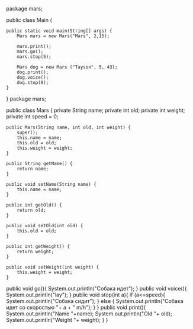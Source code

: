 package mars;

public class Main {

	public static void main(String[] args) {
		Mars mars = new Mars("Mars", 2,15);
		
		mars.print();
		mars.go();
		mars.stop(5);
		
		Mars dog = new Mars ("Tayson", 5, 43);
		dog.print();
		dog.voice();
		dog.stop(0);
	}

}
package mars;

public class Mars {
	private String name;
	private int old;
	private int weight;
	private int speed = 0;

	public Mars(String name, int old, int weight) {
		super();
		this.name = name;
		this.old = old;
		this.weight = weight;
	}

	public String getName() {
		return name;
	}

	public void setName(String name) {
		this.name = name;
	}

	public int getOld() {
		return old;
	}

	public void setOld(int old) {
		this.old = old;
	}

	public int getWeight() {
		return weight;
	}

	public void setWeight(int weight) {
		this.weight = weight;
	}
public void go(){
	System.out.println("Собака идет");
}
public void voice(){
	System.out.println("lay");
}
public void stop(int a){
	if (a<=speed){
		System.out.println("Собака сидит");
		}
		else {
			System.out.println("Собака идет со скоростью  "+ a + " m/h");
		}
	}
public void print(){
	System.out.println("Name "+name);
	System.out.println("Old "+ old);
	System.out.println("Weight "+ weight);
}
}
